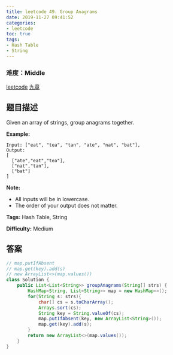 ```yaml
---
title: leetcode 49. Group Anagrams
date: 2019-11-27 09:41:52
categories:
- leetcode
toc: true
tags:
- Hash Table
- String
---
```

### 难度：Middle

<a href="https://leetcode.com/problems/group-anagrams/">leetcode</a>
<a href="https://www.jiuzhang.com/solution/group-anagrams/">九章</a>
## 题目描述
Given an array of strings, group anagrams together.

**Example:**
        
    Input: ["eat", "tea", "tan", "ate", "nat", "bat"],
    Output:
    [
      ["ate","eat","tea"],
      ["nat","tan"],
      ["bat"]
    ]

**Note:**

  * All inputs will be in lowercase.
  * The order of your output does not matter.


**Tags:** Hash Table, String

**Difficulty:** Medium
## 答案
<!--more-->
```java
// map.putIfAbsent
// map.get(key).add(s)
// new ArrayList<>(map.values())
class Solution {
    public List<List<String>> groupAnagrams(String[] strs) {
        HashMap<String, List<String>> map = new HashMap<>();
        for(String s: strs){
            char[] cs = s.toCharArray();
            Arrays.sort(cs);
            String key = String.valueOf(cs);
            map.putIfAbsent(key, new ArrayList<String>());
            map.get(key).add(s);
        }
        return new ArrayList<>(map.values());
    }
}
```
